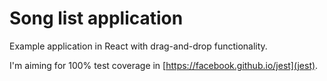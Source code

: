 # Song list application

Example application in React with drag-and-drop functionality.

I'm aiming for 100% test coverage in [https://facebook.github.io/jest](jest).
